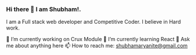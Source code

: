 ### Hi there 👋 I am Shubham!.
I am a Full stack web developer and Competitive Coder. I believe in Hard work.

🔭 I’m currently working on Crux Module
🌱 I’m currently learning React
💬 Ask me about anything here
📫 How to reach me: shubhamaryanite@gmail.com

<!--
**shubhamaryanite/shubhamaryanite** is a ✨ _special_ ✨ repository because its `README.md` (this file) appears on your GitHub profile.

Here are some ideas to get you started:

- 🔭 I’m currently working on ...
- 🌱 I’m currently learning ...
- 👯 I’m looking to collaborate on ...
- 🤔 I’m looking for help with ...
- 💬 Ask me about ...
- 📫 How to reach me: ...
- 😄 Pronouns: ...
- ⚡ Fun fact: ...
-->
